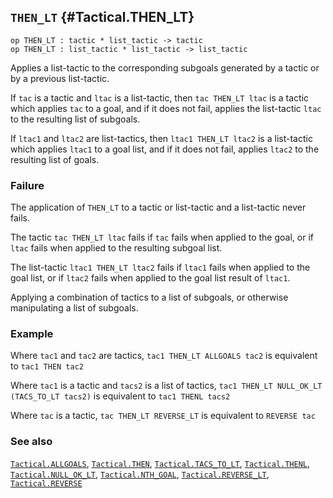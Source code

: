 ## `THEN_LT` {#Tactical.THEN_LT}


```
op THEN_LT : tactic * list_tactic -> tactic
op THEN_LT : list_tactic * list_tactic -> list_tactic
```



Applies a list-tactic to the corresponding subgoals generated by a tactic
or by a previous list-tactic.


If `tac` is a tactic and `ltac` is a list-tactic,
then `tac THEN_LT ltac` is a tactic which applies
`tac` to a goal, and if it does not fail,
applies the list-tactic `ltac` to the
resulting list of subgoals.

If `ltac1` and `ltac2` are list-tactics,
then `ltac1 THEN_LT ltac2` is a list-tactic which applies
`ltac1` to a goal list, and if it does not fail,
applies `ltac2` to the resulting list of goals.

### Failure

The application of `THEN_LT` to a tactic or list-tactic and a list-tactic
never fails.

The tactic `tac THEN_LT ltac` fails
if `tac` fails when applied to the goal,
or if `ltac` fails when applied to the resulting subgoal list.

The list-tactic `ltac1 THEN_LT ltac2` fails
if `ltac1` fails when applied to the goal list,
or if `ltac2` fails when applied to the goal list result of `ltac1`.


Applying a combination of tactics to a list of subgoals,
or otherwise manipulating a list of subgoals.

### Example

Where `tac1` and `tac2` are tactics,
`tac1 THEN_LT ALLGOALS tac2` is equivalent to `tac1 THEN tac2`

Where `tac1` is a tactic and `tacs2` is a list of tactics,
`tac1 THEN_LT NULL_OK_LT (TACS_TO_LT tacs2)` is equivalent to
`tac1 THENL tacs2`

Where `tac` is a tactic,
`tac THEN_LT REVERSE_LT` is equivalent to `REVERSE tac`

### See also

[`Tactical.ALLGOALS`](#Tactical.ALLGOALS), [`Tactical.THEN`](#Tactical.THEN), [`Tactical.TACS_TO_LT`](#Tactical.TACS_TO_LT), [`Tactical.THENL`](#Tactical.THENL), [`Tactical.NULL_OK_LT`](#Tactical.NULL_OK_LT), [`Tactical.NTH_GOAL`](#Tactical.NTH_GOAL), [`Tactical.REVERSE_LT`](#Tactical.REVERSE_LT), [`Tactical.REVERSE`](#Tactical.REVERSE)

